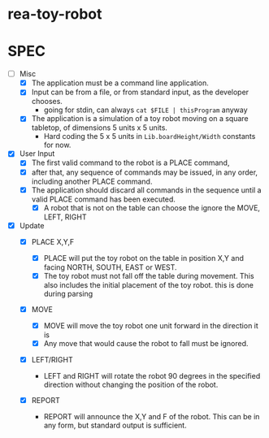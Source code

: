 # rea-toy-robot

SPEC
===============
- [ ] Misc
  - [X] The application must be a command line application.
  - [X] Input can be from a file, or from standard input, as the developer chooses.
     - going for stdin, can always `cat $FILE | thisProgram` anyway
  -  [x] The application is a simulation of a toy robot moving on a square tabletop,
  of dimensions 5 units x 5 units.
     - Hard coding the 5 x 5 units in `Lib.boardHeight/Width` constants for now.

- [x] User Input
  - [x] The first valid command to the robot is a PLACE command, 
  - [x] after that, any sequence of commands may be issued, in any order, including another PLACE command. 
  - [x] The application should discard all commands in the sequence until a valid PLACE command has been executed.
    - [x] A robot that is not on the table can choose the ignore the MOVE, LEFT, RIGHT

- [x] Update
   - [x] PLACE X,Y,F
     - [x] PLACE will put the toy robot on the table in position X,Y and facing NORTH,
        SOUTH, EAST or WEST.
     - [x] The toy robot must not fall off the table during movement. This also includes the initial placement of the toy robot.
       this is done during parsing

   - [x] MOVE
     - [x] MOVE will move the toy robot one unit forward in the direction it is
     - [x] Any move that would cause the robot to fall must be ignored.

   - [x] LEFT/RIGHT
     - LEFT and RIGHT will rotate the robot 90 degrees in the specified direction
        without changing the position of the robot.

   - [x] REPORT
     - REPORT will announce the X,Y and F of the robot. This can be in any form,
        but standard output is sufficient.

